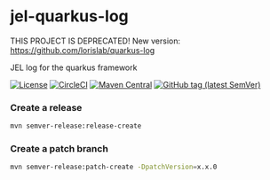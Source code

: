 # jel-quarkus-log

THIS PROJECT IS DEPRECATED! New version: https://github.com/lorislab/quarkus-log

JEL log for the quarkus framework

[![License](https://img.shields.io/github/license/lorislab/jel-quarkus-log?style=for-the-badge&logo=apache)](https://www.apache.org/licenses/LICENSE-2.0)
[![CircleCI](https://img.shields.io/circleci/build/github/lorislab/jel-quarkus-log?logo=circleci&style=for-the-badge)](https://circleci.com/gh/lorislab/jel-quarkus-log)
[![Maven Central](https://img.shields.io/maven-central/v/org.lorislab.quarkus/jel-quarkus-log?logo=java&style=for-the-badge)](https://maven-badges.herokuapp.com/maven-central/org.lorislab.quarkus/jel-quarkus-log)
[![GitHub tag (latest SemVer)](https://img.shields.io/github/v/tag/lorislab/jel-quarkus-log?logo=github&style=for-the-badge)](https://github.com/lorislab/jel-quarkus-log/releases/latest)

### Create a release

```bash
mvn semver-release:release-create
```

### Create a patch branch
```bash
mvn semver-release:patch-create -DpatchVersion=x.x.0
